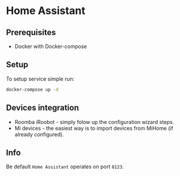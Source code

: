 # Home Assistant


## Prerequisites
- Docker with Docker-compose

## Setup
To setup service simple run:
```bash
docker-compose up -d
```


## Devices integration
- Roomba iRoobot - simply folow up the configuration wizard steps.
- Mi devices - the easiest way is to import devices from MiHome (if already configured).

## Info

Be default `Home Assistant` operates on port `8123`.
